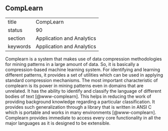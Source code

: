 ## CompLearn


|          |                           |
| -------- | ------------------------- |
| title    | CompLearn                 | 
| status   | 90                        |
| section  | Application and Analytics |
| keywords | Application and Analytics |



Complearn is a system that makes use of data compression methodologies
for mining patterns in a large amount of data. So, it is basically a
compression-based machine learning system. For identifying and
learning different patterns, it provides a set of utilities which can
be used in applying standard compression mechanisms. The most
important characteristic of complearn is its power in mining patterns
even in domains that are unrelated. It has the ability to identify and
classify the language of different bodies of text [@www-complearn]. This
helps in reducing the work of providing background knowledge regarding
a particular classification. It provides such generalization through a
library that is written in ANSI C which is portable and works in many
environments [@www-complearn]. Complearn provides immediate to access
every core functionality in all the major languages as it is designed
to be extensible.

